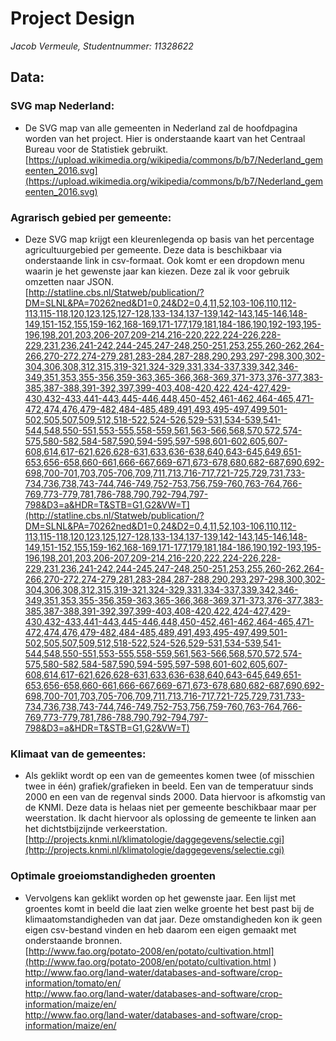 # Project Design
*Jacob Vermeule, Studentnummer: 11328622*

## Data:
### SVG map Nederland:
- De SVG map van alle gemeenten in Nederland zal de hoofdpagina worden van het project. Hier is onderstaande kaart van het Centraal Bureau voor de Statistiek gebruikt.<br/>
[https://upload.wikimedia.org/wikipedia/commons/b/b7/Nederland_gemeenten_2016.svg](https://upload.wikimedia.org/wikipedia/commons/b/b7/Nederland_gemeenten_2016.svg)<br/>

### Agrarisch gebied per gemeente:
- Deze SVG map krijgt een kleurenlegenda op basis van het percentage agricultuurgebied per gemeente. Deze data is beschikbaar via onderstaande link in csv-formaat. Ook komt er een dropdown menu waarin je het gewenste jaar kan kiezen. Deze zal ik voor gebruik omzetten naar JSON.<br/>
[http://statline.cbs.nl/Statweb/publication/?DM=SLNL&PA=70262ned&D1=0,24&D2=0,4,11,52,103-106,110,112-113,115-118,120,123,125,127-128,133-134,137-139,142-143,145-146,148-149,151-152,155,159-162,168-169,171-177,179,181,184-186,190,192-193,195-196,198,201,203,206-207,209-214,216-220,222,224-226,228-229,231,236,241-242,244-245,247-248,250-251,253,255,260-262,264-266,270-272,274-279,281,283-284,287-288,290,293,297-298,300,302-304,306,308,312,315,319-321,324-329,331,334-337,339,342,346-349,351,353,355-356,359-363,365-366,368-369,371-373,376-377,383-385,387-388,391-392,397,399-403,408-420,422,424-427,429-430,432-433,441-443,445-446,448,450-452,461-462,464-465,471-472,474,476,479-482,484-485,489,491,493,495-497,499,501-502,505,507,509,512,518-522,524-526,529-531,534-539,541-544,548,550-551,553-555,558-559,561,563-566,568,570,572,574-575,580-582,584-587,590,594-595,597-598,601-602,605,607-608,614,617-621,626,628-631,633,636-638,640,643-645,649,651-653,656-658,660-661,666-667,669-671,673-678,680,682-687,690,692-698,700-701,703,705-706,709,711,713,716-717,721-725,729,731,733-734,736,738,743-744,746-749,752-753,756,759-760,763-764,766-769,773-779,781,786-788,790,792-794,797-798&D3=a&HDR=T&STB=G1,G2&VW=T](http://statline.cbs.nl/Statweb/publication/?DM=SLNL&PA=70262ned&D1=0,24&D2=0,4,11,52,103-106,110,112-113,115-118,120,123,125,127-128,133-134,137-139,142-143,145-146,148-149,151-152,155,159-162,168-169,171-177,179,181,184-186,190,192-193,195-196,198,201,203,206-207,209-214,216-220,222,224-226,228-229,231,236,241-242,244-245,247-248,250-251,253,255,260-262,264-266,270-272,274-279,281,283-284,287-288,290,293,297-298,300,302-304,306,308,312,315,319-321,324-329,331,334-337,339,342,346-349,351,353,355-356,359-363,365-366,368-369,371-373,376-377,383-385,387-388,391-392,397,399-403,408-420,422,424-427,429-430,432-433,441-443,445-446,448,450-452,461-462,464-465,471-472,474,476,479-482,484-485,489,491,493,495-497,499,501-502,505,507,509,512,518-522,524-526,529-531,534-539,541-544,548,550-551,553-555,558-559,561,563-566,568,570,572,574-575,580-582,584-587,590,594-595,597-598,601-602,605,607-608,614,617-621,626,628-631,633,636-638,640,643-645,649,651-653,656-658,660-661,666-667,669-671,673-678,680,682-687,690,692-698,700-701,703,705-706,709,711,713,716-717,721-725,729,731,733-734,736,738,743-744,746-749,752-753,756,759-760,763-764,766-769,773-779,781,786-788,790,792-794,797-798&D3=a&HDR=T&STB=G1,G2&VW=T)<br/>

### Klimaat van de gemeentes:
- Als geklikt wordt op een van de gemeentes komen twee (of misschien twee in één) grafiek/grafieken in beeld. Een van de temperatuur sinds 2000 en een van de regenval sinds 2000. Data hiervoor is afkomstig van de KNMI. Deze data is helaas niet per gemeente beschikbaar maar per weerstation. Ik dacht hiervoor als oplossing de gemeente te linken aan het dichtstbijzijnde verkeerstation.<br/>
[http://projects.knmi.nl/klimatologie/daggegevens/selectie.cgi](http://projects.knmi.nl/klimatologie/daggegevens/selectie.cgi)<br/>

### Optimale groeiomstandigheden groenten
- Vervolgens kan geklikt worden op het gewenste jaar. Een lijst met groentes komt in beeld die laat zien welke groente het best past bij de klimaatomstandigheden van dat jaar. Deze omstandigheden kon ik geen eigen csv-bestand vinden en heb daarom een eigen gemaakt met onderstaande bronnen.<br/>
[http://www.fao.org/potato-2008/en/potato/cultivation.html](http://www.fao.org/potato-2008/en/potato/cultivation.html
)<br/>
[http://www.fao.org/land-water/databases-and-software/crop-information/tomato/en/
](http://www.fao.org/land-water/databases-and-software/crop-information/tomato/en/
)<br/>
[http://www.fao.org/land-water/databases-and-software/crop-information/maize/en/
](http://www.fao.org/land-water/databases-and-software/crop-information/maize/en/
)<br/>
[http://www.fao.org/land-water/databases-and-software/crop-information/maize/en/
](http://www.fao.org/land-water/databases-and-software/crop-information/maize/en/
)<br/>

